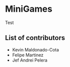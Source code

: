 # MiniGames
Test

## List of contributors
- Kevin Maldonado-Cota
- Felipe Martinez
- Jef Andrei Pelera
